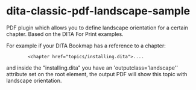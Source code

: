 # dita-classic-pdf-landscape-sample
PDF plugin which allows you to define landscape orientation for a certain chapter. Based on the DITA For Print examples.

For example if your DITA Bookmap has a reference to a chapter:

            <chapter href="topics/installing.dita">....
            
and inside the "installing.dita" you have an 'outputclass='landscape'' attribute set on the root element, the output PDF will show this topic with landscape orientation.
